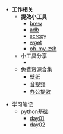 - **工作相关**
  - **提效小工具**
    * [brew](zh-cn/job/brew/brew.md)
    * [adb](zh-cn/job/adb/adb.md "神奇的adb")
    * [scrcpy](zh-cn/job/scrcpy/scrcpy.md)
    * [wget](zh-cn/job/wget/wget.md)
    * [oh-my-zsh](zh-cn/job/oh-my-zsh/oh-my-zsh.md)
  * 小工具分享
    * []()
  * 免费资源合集
    * [壁纸](zh-cn/Freeresources/wallpaper/wallpaper.md)
    * [音视频](zh-cn/Freeresources/video/video.md)
    * [办公提效](zh-cn/Freeresources/workoffice/work.md)
* 学习笔记
  * python基础
    * [day01](zh-cn/学习笔记/python基础/day01.md)
    * [day02](zh-cn/学习笔记/python基础/day02.md)


